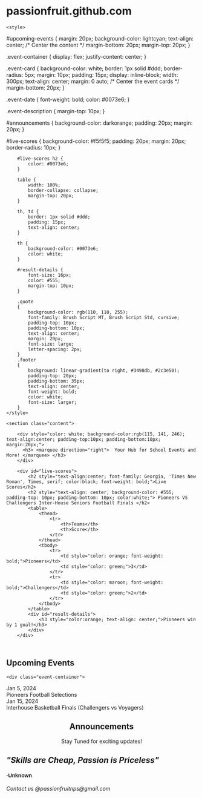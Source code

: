 # passionfruit.github.com
<!DOCTYPE html>
<html lang="en">

<head>
    <meta charset="UTF-8">
    <meta name="viewport" content="width=device-width, initial-scale=1.0">
    <link rel="stylesheet" href="../css/style.css">
    <title>Home Page</title>

    <style>


 
 #upcoming-events {
    margin: 20px;
    background-color: lightcyan;
    text-align: center; /* Center the content */
    margin-bottom: 20px;
    margin-top: 20px;
}

.event-container {
    display: flex;
    justify-content: center;
}

.event-card {
    background-color: white;
    border: 1px solid #ddd;
    border-radius: 5px;
    margin: 10px;
    padding: 15px;
    display: inline-block;
    width: 300px;
    text-align: center;
    margin: 0 auto; /* Center the event cards */
    margin-bottom: 20px;
}

.event-date 
{
    font-weight: bold;
    color: #0073e6;
}

.event-description {
    margin-top: 10px;
}

#announcements 
{
            background-color: darkorange;
            padding: 20px;
            margin: 20px;
}

#live-scores {
            background-color: #f5f5f5;
            padding: 20px;
            margin: 20px;
            border-radius: 10px;
        }

        #live-scores h2 {
            color: #0073e6;
        }

        table {
            width: 100%;
            border-collapse: collapse;
            margin-top: 20px;
        }

        th, td {
            border: 1px solid #ddd;
            padding: 15px;
            text-align: center;
        }

        th {
            background-color: #0073e6;
            color: white;
        }

        #result-details {
            font-size: 16px;
            color: #555;
            margin-top: 10px;
        }

        .quote
        {
            background-color: rgb(110, 110, 255);
            font-family: Brush Script MT, Brush Script Std, cursive;
            padding-top: 10px;
            padding-bottom: 10px;
            text-align: center;
            margin: 20px;
            font-size: large;
            letter-spacing: 2px;
        }
        .footer
        {
            background: linear-gradient(to right, #3498db, #2c3e50);
            padding-top: 20px;
            padding-bottom: 35px;
            text-align: center;
            font-weight: bold;
            color: white;
            font-size: larger;
        }
    </style>
</head>

<body>
    <div id="navheader"></div>
    <script async src="../JS/nav.js"></script>

    <section class="content">

        <div style="color: white; background-color:rgb(115, 141, 246); text-align:center; padding-top:10px; padding-bottom:10px; margin:20px;">
          <h3> <marquee direction="right">  Your Hub for School Events and More! </marquee> </h3>
        </div>

        <div id="live-scores">
            <h2 style="text-align:center; font-family: Georgia, 'Times New Roman', Times, serif; color:black; font-weight: bold;">Live Scores</h2>
            <h2 style="text-align: center; background-color: #555; padding-top: 10px; padding-bottom: 10px; color:white;"> Pioneers VS Challengers Inter-House Seniors Football Finals </h2>
            <table>
                <thead>
                    <tr>
                        <th>Teams</th>
                        <th>Score</th>
                    </tr>
                </thead>
                <tbody>
                    <tr>
                        <td style="color: orange; font-weight: bold;">Pioneers</td>
                        <td style="color: green;">3</td>
                    </tr>
                    <tr>
                        <td style="color: maroon; font-weight: bold;">Challengers</td>
                        <td style="color: green;">2</td>
                    </tr>
                </tbody>
            </table>
            <div id="result-details">
                <h3 style="color:orange; text-align: center;">Pioneers win by 1 goal!</h3>
            </div>
        </div>
    

<div id="upcoming-events" style="padding-top:10px;">
    <h2>Upcoming Events</h2>

    <div class="event-container">

<div class="event-card" style="align:center;">
    <div class="event-date">Jan 5, 2024</div>
    <div class="event-description">Pioneers Football Selections</div>
</div>
<div class="event-card" style="align:center;">
    <div class="event-date">Jan 15, 2024</div>
    <div class="event-description">Interhouse Basketball Finals (Challengers vs Voyagers)</div>
</div>
</div>

</div>  

<div id="announcements" style="text-align:center;">
<h2>Announcements</h2>
<p>Stay Tuned for exciting updates!</p>
</div>

<div class="quote">
<h2><i>"Skills are Cheap, Passion is Priceless"</i></h2> 
<h4 style="font-family:Verdana, Geneva, Tahoma, sans-serif;"> -Unknown</h4> 
</div>
        </section>
        <footer>
<div class="footer">
  <address>  Contact us @passionfruitnps@gmail.com </address>
</div>
        </footer>
</body>

</html>
